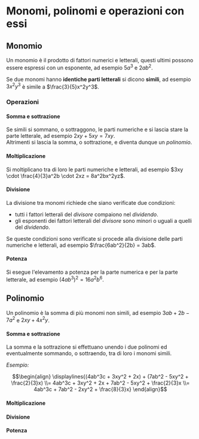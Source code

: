 # Monomi, polinomi e operazioni con essi

## Monomio

Un monomio è il prodotto di fattori numerici e letterali, questi ultimi possono
essere espressi con un esponente, ad esempio $5a^3$ e $2ab^2$.

Se due monomi hanno **identiche parti letterali** si dicono **simili**, ad
esempio $3x^2y^3$ è simile a $\frac{3}{5}x^2y^3$.

### Operazioni

#### Somma e sottrazione

Se simili si sommano, o sottraggono, le parti numeriche e si lascia stare la
parte letterale, ad esempio $2xy + 5xy = 7xy$.\
Altrimenti si lascia la somma, o sottrazione, e diventa dunque un *polinomio*.

#### Moltiplicazione

Si moltiplicano tra di loro le parti numeriche e letterali, ad esempio
$3xy \cdot \frac{4}{3}a^2b \cdot 2xz = 8a^2bx^2yz$.

#### Divisione

La divisione tra monomi richiede che siano verificate due condizioni:
- tutti i fattori letterali del *divisore* compaiono nel *dividendo*.
- gli esponenti dei fattori letterali del *divisore* sono minori o uguali a
  quelli del *dividendo*.

Se queste condizioni sono verificate si procede alla divisione delle parti
numeriche e letterali, ad esempio $\frac{6ab^2}{2b} = 3ab$.

#### Potenza

Si esegue l'elevamento a potenza per la parte numerica e per la parte letterale,
ad esempio $(4ab^3)^2 = 16a^2b^6$.

## Polinomio

Un polinomio è la somma di più monomi non simili, ad esempio $3ab + 2b - 7a^2$ e
$2xy + 4x^2y$.

#### Somma e sottrazione

La somma e la sottrazione si effettuano unendo i due polinomi ed eventualmente
sommando, o sottraendo, tra di loro i monomi simili.

*Esempio:*
```math
\begin{align}
\displaylines{(4ab^3c + 3xy^2 + 2x) + (7ab^2 - 5xy^2 + \frac{2}{3}x) \\= 4ab^3c + 3xy^2 + 2x + 7ab^2 - 5xy^2 + \frac{2}{3}x \\= 4ab^3c + 7ab^2 - 2xy^2 + \frac{8}{3}x}
\end{align}
```

#### Moltiplicazione

#### Divisione

#### Potenza
